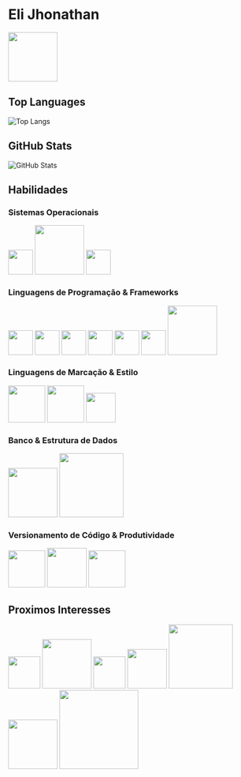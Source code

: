 # Eli Jhonathan
<span>
<a href="https://www.linkedin.com/in/eli-jhonathan-577a181a3/" target="_blank">
<img width="100px" src="https://cdn.dribbble.com/users/147003/screenshots/1541997/linkedin_400_x_300_comp.gif">
</a>
</span>

## Top Languages
![Top Langs](https://github-readme-stats-git-masterrstaa-rickstaa.vercel.app/api/top-langs/?username=elijhonathan&layout=compact&bg_color=000&border_color=00FF00&title_color=A020F0&text_color=FFF)

## GitHub Stats
![GitHub Stats](https://github-readme-stats.vercel.app/api?username=elijhonathan&theme=highcontrast&bg_color=000&border_color=00FF00&show_icons=true&icon_color=00FF00&title_color=A020F0&text_color=FF6347)

## Habilidades

### Sistemas Operacionais
<span>
<img width="50px" src="https://th.bing.com/th/id/R.087592d687f2b81f5d8e0560eac9c106?rik=JOLI%2bzvaRIXDgA&riu=http%3a%2f%2fwww.pngall.com%2fwp-content%2fuploads%2f2%2fWindows-Logo-PNG-Images.png&ehk=noVcICuMo3s8pUnPsTRXyyBMfkH8NOopcBvXjZewrPA%3d&risl=&pid=ImgRaw&r=0">
<img width="100px" src="https://logosmarcas.net/wp-content/uploads/2020/09/Linux-Simbolo.png">
<img width="50px" src="https://th.bing.com/th/id/R.15539ff92ba466e78223b4a29c06fc12?rik=Li2RmtQHbxt7HQ&pid=ImgRaw&r=0"></span><br>

### Linguagens de Programação & Frameworks
<span>
<img width="50px" src="https://www.pngkit.com/png/full/101-1010012_download-png.png">
<img width="50px" src="https://www.pngkit.com/png/full/534-5342172_c-language-course-c-logo.png">
<img width="50px" src="https://seeklogo.com/images/C/c-logo-A44DB3D53C-seeklogo.com.png">
<img width="50px" src="https://brandslogos.com/wp-content/uploads/images/large/python-logo.png">
<img width="50px" src="https://upload.wikimedia.org/wikipedia/commons/6/6a/JavaScript-logo.png">
<img width="50px" src="https://www.senet.nl/wp-content/uploads/2021/03/NET_Logo.png">
<img width="100px" src="https://download.logo.wine/logo/Node.js/Node.js-Logo.wine.png"> 
</span>

### Linguagens de Marcação & Estilo
<span>
<img width="75px" src="https://th.bing.com/th/id/OIP.plSzXcrnJe39y9-UZqu1gwHaEj?rs=1&pid=ImgDetMain">
<img width="75px" src="https://th.bing.com/th/id/R.cae1b4f6b223fe5a7bb712b680cffa67?rik=DpBcDgsVsaTpvQ&riu=http%3a%2f%2fassets.stickpng.com%2fthumbs%2f5847f5bdcef1014c0b5e489c.png&ehk=ce9Og%2fYuXZic%2fTWR15NzqGIfTXj2rnuAd3m00U%2fIAWU%3d&risl=&pid=ImgRaw&r=0">
<img width="60px" src="https://logospng.org/download/css-3/logo-css-3-2048.png">
</span>

### Banco & Estrutura de Dados
<span>
<img width="100px" src="https://brandslogos.com/wp-content/uploads/images/large/mysql-logo-1.png">
<img width="130px" src="https://logodix.com/logo/1593265.png">
</span>

### Versionamento de Código & Produtividade
<span>
<img width="75px" src="https://icon-library.com/images/github-icon-white/github-icon-white-6.jpg">
<img width="80px" src="https://www.sensioffice.com/expertise/git/git-001-v01-red-1000x750.png">
<img width="75px" src="https://upload.wikimedia.org/wikipedia/commons/thumb/e/e9/Notion-logo.svg/1024px-Notion-logo.svg.png">
</span>

## Proximos Interesses
<span>
<img width="65px" src="https://static.vecteezy.com/system/resources/previews/022/424/590/original/java-logo-editorial-free-vector.jpg">
<img width="100px" src="https://logodownload.org/wp-content/uploads/2016/10/php-logo-4.png">
<img width="65px" src="https://upload.wikimedia.org/wikipedia/commons/thumb/4/4c/Typescript_logo_2020.svg/1200px-Typescript_logo_2020.svg.png">
<img width="80px" src="https://lh6.googleusercontent.com/lL8897gat-qHdewSnz-dxZ-mh-JkICqa8XqbdhvGcyYGeeInmZCFFnzub2CiysD0TzXW64w2OueRRYcywop2G41lfPHJSEk9WKkN0qtX3DAh9kft7IDwV-e8SwfccTsCEeNvzYlm">
<img width="130px" src="https://pluspng.com/img-png/react-logo-png-react-js-logo-history-design-history-and-evolution-5500x3094.png">
<img width="100px" src="https://devoncroft.com/wp-content/uploads/2019/08/AWS-Logo.png">
<img width="160px" src="https://download.logo.wine/logo/Microsoft_Azure/Microsoft_Azure-Logo.wine.png">

  
</span>
